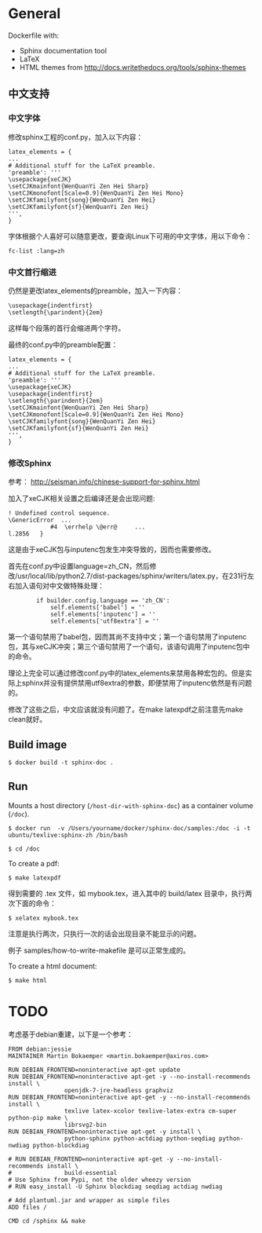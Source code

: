 # General

Dockerfile with:
* Sphinx documentation tool
* LaTeX
* HTML themes from http://docs.writethedocs.org/tools/sphinx-themes


## 中文支持

### 中文字体

修改sphinx工程的conf.py，加入以下内容：

```
latex_elements = {
...
# Additional stuff for the LaTeX preamble.
'preamble': '''
\usepackage{xeCJK}
\setCJKmainfont{WenQuanYi Zen Hei Sharp}
\setCJKmonofont[Scale=0.9]{WenQuanYi Zen Hei Mono}
\setCJKfamilyfont{song}{WenQuanYi Zen Hei}
\setCJKfamilyfont{sf}{WenQuanYi Zen Hei}
''',
}
```

字体根据个人喜好可以随意更改，要查询Linux下可用的中文字体，用以下命令：

    fc-list :lang=zh

### 中文首行缩进

仍然是更改latex_elements的preamble，加入一下内容：

```
\usepackage{indentfirst}
\setlength{\parindent}{2em}
```

这样每个段落的首行会缩进两个字符。

最终的conf.py中的preamble配置：

```
latex_elements = {
...
# Additional stuff for the LaTeX preamble.
'preamble': '''
\usepackage{xeCJK}
\usepackage{indentfirst}
\setlength{\parindent}{2em}
\setCJKmainfont{WenQuanYi Zen Hei Sharp}
\setCJKmonofont[Scale=0.9]{WenQuanYi Zen Hei Mono}
\setCJKfamilyfont{song}{WenQuanYi Zen Hei}
\setCJKfamilyfont{sf}{WenQuanYi Zen Hei}
''',
}
```

### 修改Sphinx

参考： http://seisman.info/chinese-support-for-sphinx.html

加入了xeCJK相关设置之后编译还是会出现问题:

```
! Undefined control sequence.
\GenericError  ...
            #4  \errhelp \@err@     ...
l.2856   }
```

这是由于xeCJK包与inputenc包发生冲突导致的，因而也需要修改。

首先在conf.py中设置language=zh_CN，然后修改/usr/local/lib/python2.7/dist-packages/sphinx/writers/latex.py，在231行左右加入语句对中文做特殊处理：

```
        if builder.config.language == 'zh_CN':
            self.elements['babel'] = ''
            self.elements['inputenc'] = ''
            self.elements['utf8extra'] = ''
```

第一个语句禁用了babel包，因而其尚不支持中文；第一个语句禁用了inputenc包，其与xeCJK冲突；第三个语句禁用了一个语句，该语句调用了inputenc包中的命令。

理论上完全可以通过修改conf.py中的latex_elements来禁用各种宏包的。但是实际上sphinx并没有提供禁用utf8extra的参数，即便禁用了inputenc依然是有问题的。

修改了这些之后，中文应该就没有问题了。在make latexpdf之前注意先make clean就好。

## Build image

```
$ docker build -t sphinx-doc .
```

## Run

Mounts a host directory (`/host-dir-with-sphinx-doc`) as a container volume (`/doc`).

```
$ docker run  -v /Users/yourname/docker/sphinx-doc/samples:/doc -i -t ubuntu/texlive:sphinx-zh /bin/bash
```

```
$ cd /doc
```

To create a pdf:
```
$ make latexpdf
```

得到需要的 .tex 文件，如 mybook.tex，进入其中的 build/latex 目录中，执行两次下面的命令：
```
$ xelatex mybook.tex
```

注意是执行两次，只执行一次的话会出现目录不能显示的问题。

例子 samples/how-to-write-makefile 是可以正常生成的。

To create a html document:
```
$ make html
```

# TODO

考虑基于debian重建，以下是一个参考：
```
FROM debian:jessie
MAINTAINER Martin Bokaemper <martin.bokaemper@axiros.com>

RUN DEBIAN_FRONTEND=noninteractive apt-get update
RUN DEBIAN_FRONTEND=noninteractive apt-get -y --no-install-recommends install \
                openjdk-7-jre-headless graphviz
RUN DEBIAN_FRONTEND=noninteractive apt-get -y --no-install-recommends install \
                texlive latex-xcolor texlive-latex-extra cm-super python-pip make \
                librsvg2-bin
RUN DEBIAN_FRONTEND=noninteractive apt-get -y install \
                python-sphinx python-actdiag python-seqdiag python-nwdiag python-blockdiag

# RUN DEBIAN_FRONTEND=noninteractive apt-get -y --no-install-recommends install \
#               build-essential
# Use Sphinx from Pypi, not the older wheezy version
# RUN easy_install -U Sphinx blockdiag seqdiag actdiag nwdiag

# Add plantuml.jar and wrapper as simple files
ADD files /

CMD cd /sphinx && make
```
